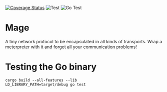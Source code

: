 [![Coverage Status](https://coveralls.io/repos/github/dzervas/mage/badge.svg?branch=master)](https://coveralls.io/github/dzervas/mage?branch=master)
![Test](https://github.com/dzervas/mage/workflows/Test/badge.svg)
![Go Test](https://github.com/dzervas/mage/workflows/Go%20Test/badge.svg)

# Mage

A tiny network protocol to be encapsulated in all kinds of transports.
Wrap a meterpreter with it and forget all your communication problems!

# Testing the Go binary

```shell script
cargo build --all-features --lib
LD_LIBRARY_PATH=target/debug go test
```
